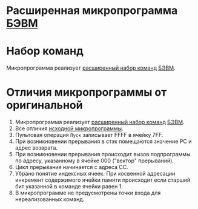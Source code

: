 # Расширенная микропрограмма [БЭВМ](bcomp.md) #



# Набор команд #
Микропрограмма реализует [расширенный набор команд](ExtendedInstrSet.md) [БЭВМ](bcomp.md).

# Отличия микропрограммы от оригинальной #
  1. Микропрограмма реализует [расширенный набор команд](ExtendedInstrSet.md) [БЭВМ](bcomp.md).
  1. Все отличия [исходной микропрограммы](BaseMicroProgram.md).
  1. Пультовая операция `Пуск` записывает FFFF в ячейку 7FF.
  1. При возникновении прерывания в стэк помещаются значение РС и адрес возврата.
  1. При возникновении прерывания происходит вызов подпрограммы по адресу, указанному в ячейке 000 ("вектор" прерываний).
  1. Цикл прерывания начинается с адреса CC.
  1. Убрано понятие индексных ячеек. При косвенной адресации инкремент содержимого ячейки памяти происходит если старший бит указанной в команде ячейки равен 1.
  1. В микропрограмме не предусмотрены точки входа для нереализованных команд.